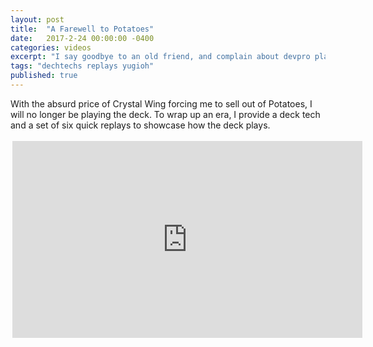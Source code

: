 ```yaml
---
layout: post
title:  "A Farewell to Potatoes"
date:   2017-2-24 00:00:00 -0400
categories: videos
excerpt: "I say goodbye to an old friend, and complain about devpro players."
tags: "dechtechs replays yugioh"
published: true
---
```


With the absurd price of Crystal Wing forcing me to sell out of Potatoes, I will no longer be playing the deck.  To wrap up an era, I provide a deck tech and a set of six quick replays to showcase how the deck plays.

<div style="margin:auto;width:560px;padding:3px">

<iframe width="560" height="315" src="https://www.youtube.com/embed/H-3cSGgNFkM" frameborder="0" allowfullscreen></iframe>

</div>